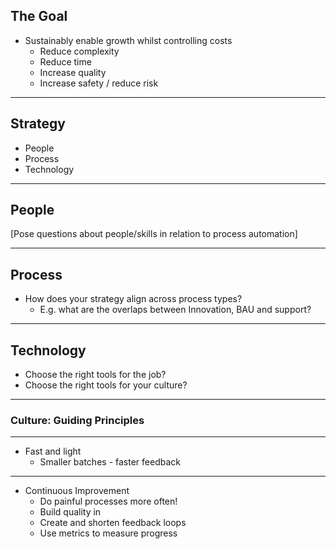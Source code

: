 ## The Goal

- Sustainably enable growth whilst controlling costs
  - Reduce complexity <!-- .element: class="fragment" -->
  - Reduce time <!-- .element: class="fragment" -->
  - Increase quality <!-- .element: class="fragment" -->
  - Increase safety / reduce risk <!-- .element: class="fragment" -->

---

## Strategy

- People
- Process
- Technology

---

## People

[Pose questions about people/skills in relation to process automation]

---

## Process

- How does your strategy align across process types?
  - E.g. what are the overlaps between Innovation, BAU and support?

---

## Technology

- Choose the right tools for the job?
- Choose the right tools for your culture?

---

### Culture: Guiding Principles

---

- Fast and light
  - Smaller batches - faster feedback

---

- Continuous Improvement
  - Do painful processes <span class="highlight">more</span> often!
  - Build quality in
  - Create and shorten feedback loops
  - Use metrics to measure progress
